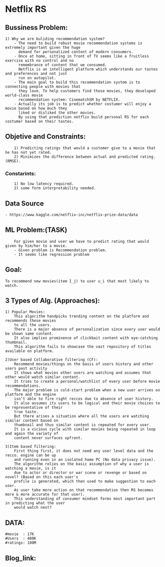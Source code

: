 # Netflix RS

## Bussiness Problem:
	1) Why we are buliding recommendation system?
		- The need to build robust movie recommendation systems is extremely important given the huge 
		  demand for personalized content of modern consumers.
		- Once at home, sitting in front of TV seems like a fruitless exercise with no control and no 
		  remembrance of content that we consumed. 
		  Netflix is an intelligent platform which understands our tastes and preferences and not just 
		  run on autopilot.
		- The main goal to build this recommendation system is to connecting people with movies that 
		  they love. To help customers find those movies, they developed world-class movie 
		  recommendation system: CinematchSM by NETFLIX.
		- Actually its job is to predict whether costumer will enjoy a movie based on how much they 
		  liked or disliked the other movies.
		  By using that prediction netflix build personal RS for each costumer based on their tastes. 

## Objetive and Constraints:
		1) Predicting ratings that would a customer give to a movie that he has not yet rated.
		2) Minimizes the difference between actual and predicted rating.(RMSE).

### Constarints:
		1) No low latency required.
		2) some form interpretability needed.
		
## Data Source
	- https://www.kaggle.com/netflix-inc/netflix-prize-data/data
	
## ML Problem:(TASK)
		For given movie and user we have to predict rating that would given by him/her to a movie.
		- Given problem is Recommendation problem.
		- It seems like regression problem

## Goal: 
	To recommend new movies(item I_j) to user u_i that most likely to watch.

## 3 Types of Alg. (Approaches):
	1) Popular Movies: 
		This algorithm handpicks trending content on the platform and recommends these movies 
		to all the users. 
		There is a major absence of personalization since every user would be shown same content. 
		It also implies prominence of clickbait content with eye-catching thumbnail. 
		This algorithm fails to showcase the vast repository of titles available on platform.
		
	2)User based Collaborative filtering (CF):
		Recommend movies/things on the basis of users history and other users past activity
		It shows what movies other users are watching and assumes that other would watch similar content. 
		It tries to create a personal/watchlist of every user before movie recommendations. 
		The major problem is cold-start problem when a new user arrives on platform and the engine 
		isn’t able to fire right reccos due to absence of user history. 
		It also assumes its users to be logical and their movie choices to be representative of their 
		true taste. 
		But there arises a situation where all the users are watching similar content based on 
		thumbnail and thus similar content is repeated for every user. 
		It is a vicious cycle with similar movies being repeated in loop and again the variety of 
		content never surfaces upfront.
		
	3)Item based filtering:
		First thing first, it does not need any user level data and the recco. engine can be up 
		and running even in an isolated home PC (No data privacy issue). 
		The algorithm relies on the basic assumption of why a user is watching a movie, is it 
		due to actor or director or war scene or revenge or based on novel? (Based on this each user's 
		profile is generated, which then used to make suggestion to each user.
		As user take more action on that recommendation then RS becomes more & more accurate for that user).
		This understanding of consumer mindset forms most important part in predicting what the user 
		would watch next?

## DATA:
	#movie  : 17K
	#Users  : 480K
	#ratings: 100M    

## Blog_link:
